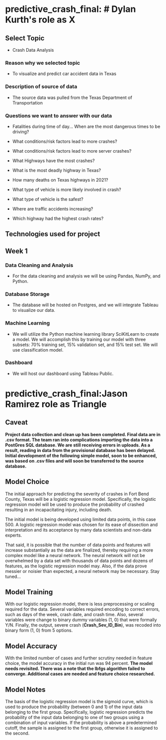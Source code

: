 # predictive_crash_final: # Dylan Kurth's role as X

## Select Topic

- Crash Data Analysis

### Reason why we selected topic

- To visualize and predict car accident data in Texas

### Description of source of data

- The source data was pulled from the Texas Department of Transportation

### Questions we want to answer with our data

- Fatalities during time of day... When are the most dangerous times to be driving?

- What conditions/risk factors lead to more crashes?

- What conditions/risk factors lead to more server crashes?

- What Highways have the most crashes?

- What is the most deadly highway in Texas?

- How many deaths on Texas highways in 2021?

- What type of vehicle is more likely involved in crash?

- What type of vehicle is the safest?

- Where are traffic accidents increasing?

- Which highway had the highest crash rates? 

## Technologies used for project

## Week 1

### Data Cleaning and Analysis

- For the data cleaning and analysis we will be using Pandas, NumPy, and Python.

### Database Storage

- The database will be hosted on Postgres, and we will integrate Tableau to visualize our data.

### Machine Learning

- We will utilize the Python machine learning library SciKitLearn to create a model. We will accomplish this by training our model with three subsets: 70% training set, 15% validation set, and 15% test set. We will use classification model.

### Dashboard

- We will host our dashboard using Tableau Public.

# predictive_crash_final:Jason Ramirez role as Triangle 

## Caveat 

**Project data collection and clean up has been completed. Final data are in .csv format. The team ran into complications importing the data into a PostGres SQL database. We are still receiving errors in uploads. As a result, reading in data from the provisional database has been delayed. Initial development of the following simple model, soon to be enhanced, was based on .csv files and will soon be transferred to the source database.**
 
## Model Choice

The initial approach for predicting the severity of crashes in Fort Bend County, Texas will be a logistic regression model. Specifically, the logistic regression model will be used to produce the probability of crashed resulting in an incapacitating injury, including death. 

The initial model is being developed using limited data points, in this case 500. A logistic regression model was chosen for its ease of dissection and interpretation and its acceptance by many data scientists and non-data experts.

That said, it is possible that the number of data points and features will increase substantially as the data are finalized, thereby requiring a more complex model like a neural network. The neural network will not be overwhelmed by a data set with thousands of data points and dozens of features, as the logistic regression model may. Also, if the data prove messier or noisier than expected, a neural network may be necessary.  Stay tuned...

## Model Training

With our logistic regression model, there is less preprocessing or scaling required for the data. Several variables required encoding to correct errors, such as days of the week, crash date, and crash time. Also, several variables were change to binary dummy variables (1, 0) that were formally Y/N. Finally, the output, severe crash (**Crash_Sev_ID_Bin**), was recoded into binary form (1, 0) from 5 options.  

## Model Accuracy 

With the limited number of cases and further scrutiny needed in feature choice, the model accuracy in the initial run was 94 percent.
**The model needs revisited. There was a note that the lbfgs algorithm failed to converge. Additional cases are needed and feature choice researched.** 

## Model Notes 

The basis of the logistic regression model is the sigmoid curve, which is used to produce the probability (between 0 and 1) of the input data belonging to the first group. Specifically, logistic regression predicts the probability of the input data belonging to one of two groups using a combination of input variables. If the probability is above a predetermined cutoff, the sample is assigned to the first group, otherwise it is assigned to the second.   

